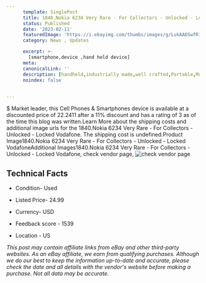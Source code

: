 ```yaml
---
      template: SinglePost
      title: 1840.Nokia 6234 Very Rare - For Collectors - Unlocked - Locked Vodafone
      status: Published
      date: '2023-02-11'
      featuredImage: 'https://i.ebayimg.com/thumbs/images/g/LukAAOSwfR1j372i/s-l225.jpg'
      category: News , Updates

      excerpt: >-
        [smartphone,device ,hand held device]
      meta:
      canonicalLink: ''
      description: [handheld,industrially made,well crafted,Portable,Mobile,Compact,Convenient,Lightweight,Maneuverable,Man-portable,Miniature,Carriable,Hand-held,Light,Holdable,Transportable,Mobile device,Pocket-sized,On-the-go,Wireless,Cordless,Compact size,Convenient size, smartphone,device ,hand held device]
      noindex: false

        
---
```

$
    Market leader, this Cell Phones & Smartphones device is available at a discounted price of 22.2411 after a 11% discount and has a rating of 3 as of the time this blog was written.Learn More about the shipping costs and additional image urls for the 1840.Nokia 6234 Very Rare - For Collectors - Unlocked - Locked Vodafone. The shipping cost is undefined.Product Image1840.Nokia 6234 Very Rare - For Collectors - Unlocked - Locked VodafoneAdditional Images1840.Nokia 6234 Very Rare - For Collectors - Unlocked - Locked Vodafone, check vendor page, ![check vendor page](https://origin-galleryplus.ebayimg.com/ws/web/165923967473_2_0_1/225x225.jpg,https://origin-galleryplus.ebayimg.com/ws/web/165923967473_3_0_1/225x225.jpg,https://origin-galleryplus.ebayimg.com/ws/web/165923967473_4_0_1/225x225.jpg,https://origin-galleryplus.ebayimg.com/ws/web/165923967473_5_0_1/225x225.jpg,https://origin-galleryplus.ebayimg.com/ws/web/165923967473_6_0_1/225x225.jpg,https://origin-galleryplus.ebayimg.com/ws/web/165923967473_7_0_1/225x225.jpg)
    
    

 ## Technical Facts 



     
      

 - Condition- Used 


      

 - Listed Price- 24.99 


      

 - Currency- USD 


      

 - Feedback score - 1539 


      

 - Location - US 


      
      

 *_This post may contain affiliate links from eBay and other third-party websites. As an eBay affiliate, we earn from qualifying purchases. Although we do our best to keep the information up-to-date and accurate, please check the date and all details with the vendor's website before making a purchase. Not all data may be accurate._*



    
    
    
    
    